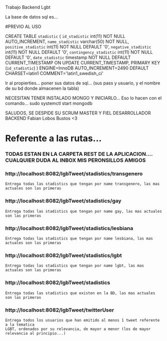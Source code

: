 Trabajo Backend Lgbt

La base de datos sql es...

#PREVIO AL USO


CREATE TABLE `stadistic` (
  `id_stadistic` int(11) NOT NULL AUTO_INCREMENT,
  `name_stadistic` varchar(50) NOT NULL,
  `positive_stadistic` int(11) NOT NULL DEFAULT '0',
  `negative_stadistic` int(11) NOT NULL DEFAULT '0',
  `contingency_stadistic` int(11) NOT NULL DEFAULT '0',
  `date_stadistic` timestamp NOT NULL DEFAULT CURRENT_TIMESTAMP ON UPDATE CURRENT_TIMESTAMP,
  PRIMARY KEY (`id_stadistic`)
) ENGINE=InnoDB AUTO_INCREMENT=2490 DEFAULT CHARSET=latin1 COMMENT='latin1_swedish_ci'


Ir al propierties... poner sus datos de sql... (sus pass y usuario, y el nombre de su bd donde almacenen la tabla)

NECESITAN TENER INSTALADO MONGO Y INICIARLO...
	Eso lo hacen con el comando... 
	sudo systemctl start mongodb


SALUDOS, SE DESPIDE SU SCRUM MASTER Y FIEL DESARROLLADOR BACKEND
					Fabian Lobos Bustos <3

# Referente a las rutas...
### TODAS ESTAN EN LA CARPETA REST DE LA APLICACION.... CUALQUIER DUDA AL INBOX MIS PERONSILLOS AMIGOS

### http://localhost:8082/lgbTweet/stadistics/transgenero
	Entrega todas las stadistics que tengan por name transgenero, las mas actuales son las primeras
### http://localhost:8082/lgbTweet/stadistics/gay
	Entrega todas las stadistics que tengan por name gay, las mas actuales son las primeras
### http://localhost:8082/lgbTweet/stadistics/lesbiana
	Entrega todas las stadistics que tengan por name lesbiana, las mas actuales son las primeras
### http://localhost:8082/lgbTweet/stadistics/lgbt
	Entrega todas las stadistics que tengan por name lgbt, las mas actuales son las primeras
### http://localhost:8082/lgbTweet/stadistics 
	Entrega todas las stadistics que existen en la BD, las mas actuales son las primeras

### http://localhost:8082/lgbTweet/twitterUser
	Entrega todos los usuarios que han emitido al menos 1 tweet referente a la tematica
	LGBT, ordenados por su relevancia, de mayor a menor (los de mayor relevancia al principio...)



